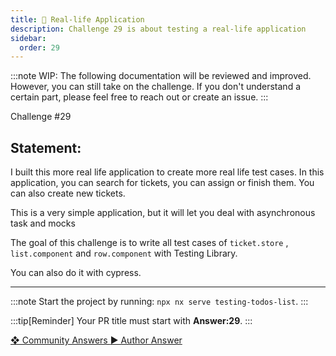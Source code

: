 ```yaml
---
title: 🔴 Real-life Application
description: Challenge 29 is about testing a real-life application
sidebar:
  order: 29
---
```


:::note
WIP: The following documentation will be reviewed and improved. However, you can still take on the challenge. If you don't understand a certain part, please feel free to reach out or create an issue.
:::

<div class="chip">Challenge #29</div>

## Statement:

I built this more real life application to create more real life test cases.
In this application, you can search for tickets, you can assign or finish them. You can also create new tickets.

This is a very simple application, but it will let you deal with asynchronous task and mocks

The goal of this challenge is to write all test cases of `ticket.store` , `list.component` and `row.component` with Testing Library.

You can also do it with cypress.

---

:::note
Start the project by running: `npx nx serve testing-todos-list`.
:::

:::tip[Reminder]
Your PR title must start with <b>Answer:29</b>.
:::

<div class="article-footer">
  <a
    href="https://github.com/tomalaforge/angular-challenges/pulls?q=label%3A28+label%3Aanswer"
    alt="Real-life Application community solutions">
    ❖ Community Answers
  </a>
  <a
    href='https://github.com/tomalaforge/angular-challenges/pulls?q=label%3A285+label%3A"answer+author"'
    alt="Real-life Application solution author">
    ▶︎ Author Answer
  </a>
  </div>
